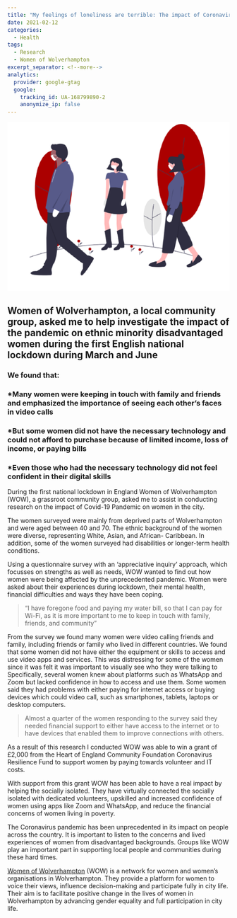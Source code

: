 ```yaml
---
title: "My feelings of loneliness are terrible: The impact of Coronavirus on women in Wolverhampton"
date: 2021-02-12
categories:
  - Health
tags:
  - Research
  - Women of Wolverhampton
excerpt_separator: <!--more-->
analytics:
  provider: google-gtag
  google:
    tracking_id: UA-168799890-2
    anonymize_ip: false
---
```

![](/assets/images/undraw_social_distancing_2g0u.png)
## Women of Wolverhampton, a local community group, asked me to help investigate the impact of the pandemic on ethnic minority disadvantaged women during the first English national lockdown during March and June

### We found that:
### *Many women were keeping in touch with family and friends and emphasized the importance of seeing each other’s faces in video calls
### *But some women did not have the necessary technology and could not afford to purchase because of limited income, loss of income, or paying bills
### *Even those who had the necessary technology did not feel confident in their digital skills

During the first national lockdown in England Women of Wolverhampton (WOW), a grassroot community group, asked me to assist in conducting research on the impact of Covid-19 Pandemic on women in the city.

The women surveyed were mainly from deprived parts of Wolverhampton and were aged between 40 and 70. The ethnic background of the women were diverse, representing White, Asian, and African- Caribbean. In addition, some of the women surveyed had disabilities or longer-term health conditions.

Using a questionnaire survey with an ‘appreciative inquiry’ approach, which focusses on strengths as well as needs, WOW wanted to find out how women were being affected by the unprecedented pandemic. Women were asked about their experiences during lockdown, their mental health, financial difficulties and ways they have been coping.

> “I have foregone food and paying my water bill, so that I can pay for Wi-Fi, as it is more important to me to keep in touch with family, friends, and community”

From the survey we found many women were video calling friends and family, including friends or family who lived in different countries. We found that some women did not have either the equipment or skills to access and use video apps and services. This was distressing for some of the women since it was felt it was important to visually see who they were talking to  
Specifically, several women knew about platforms such as WhatsApp and Zoom but lacked confidence in how to access and use them. Some women said they had problems with either paying for internet access or buying devices which could video call, such as smartphones, tablets, laptops or desktop computers.

> Almost a quarter of the women responding to the survey said they needed financial support to either have access to the internet or to have devices that enabled them to improve connections with others.

As a result of this research I conducted WOW was able to win a grant of £2,000 from the Heart of England Community Foundation Coronavirus Resilience Fund to support women by paying towards volunteer and IT costs.

With support from this grant WOW has been able to have a real impact by helping the socially isolated. They have virtually connected the socially isolated with dedicated volunteers, upskilled and increased confidence of women using apps like Zoom and WhatsApp, and reduce the financial concerns of women living in poverty.

The Coronavirus pandemic has been unprecedented in its impact on people across the country. It is important to listen to the concerns and lived experiences of women from disadvantaged backgrounds. Groups like WOW play an important part in supporting local people and communities during these hard times.

[Women of Wolverhampton]( http://wowonline.org.uk/) (WOW) is a network for women and women’s organisations in Wolverhampton. They provide a platform for women to voice their views, influence decision-making and participate fully in city life. Their aim is to facilitate positive change in the lives of women in Wolverhampton by advancing gender equality and full participation in city life. 
